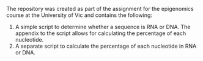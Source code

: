 The repository was created as part of the assignment for the epigenomics course at the University of Vic and contains the following:
1. A simple script to determine whether a sequence is RNA or DNA. The appendix to the script allows for calculating the percentage of each nucleotide.
2. A separate script to calculate the percentage of each nucleotide in RNA or DNA.
